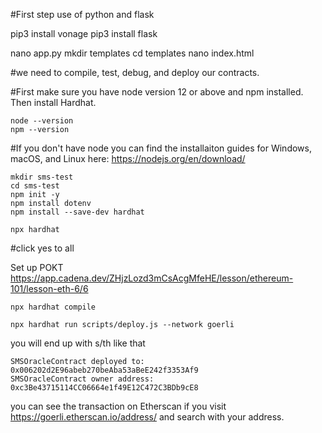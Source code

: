 #First step use of python and flask

pip3 install vonage
pip3 install flask

nano app.py
mkdir templates
cd templates
nano index.html


#we need to compile, test, debug, and deploy our contracts.

#First make sure you have node version 12 or above and npm installed. Then install Hardhat.
```
node --version
npm --version
```
#If you don't have node you can find the installaiton guides for Windows, macOS, and Linux here:  https://nodejs.org/en/download/

```
mkdir sms-test
cd sms-test
npm init -y
npm install dotenv
npm install --save-dev hardhat
```
```
npx hardhat
```
#click yes to all

Set up POKT https://app.cadena.dev/ZHjzLozd3mCsAcgMfeHE/lesson/ethereum-101/lesson-eth-6/6
```
npx hardhat compile
```
```
npx hardhat run scripts/deploy.js --network goerli
```
you will end up with s/th like that
```
SMSOracleContract deployed to: 0x006202d2E96abeb270beAba53aBeE242f3353Af9
SMSOracleContract owner address: 0xc3Be43715114CC06664e1f49E12C472C3BDb9cE8
```
you can see the transaction on Etherscan if you visit https://goerli.etherscan.io/address/ and search with your address.
